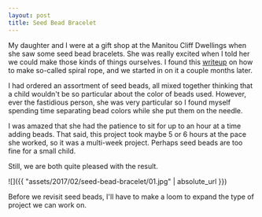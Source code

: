 ```yaml
---
layout: post
title: Seed Bead Bracelet
---
```

My daughter and I were at a gift shop at the Manitou Cliff Dwellings when she
saw some seed bead bracelets. She was really excited when I told her we could
make those kinds of things ourselves. I found this
[writeup](http://www.seedbeadsmarts.com/spiral-rope.html) on how to make
so-called spiral rope, and we started in on it a couple months later.

I had ordered an assortment of seed beads, all mixed together thinking that a
child wouldn't be so particular about the color of beads used. However, ever
the fastidious person, she was very particular so I found myself spending time
separating bead colors while she put them on the needle.

I was amazed that she had the patience to sit for up to an hour at a time adding
beads. That said, this project took maybe 5 or 6 hours at the pace she worked,
so it was a multi-week project. Perhaps seed beads are too fine for a small
child.

Still, we are both quite pleased with the result.

![]({{ "assets/2017/02/seed-bead-bracelet/01.jpg" | absolute_url }})

Before we revisit seed beads, I'll have to make a loom to expand the type of
project we can work on.
